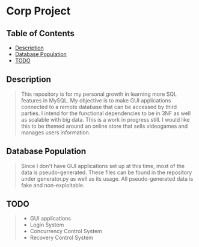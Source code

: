# Corp Project

## Table of Contents

* [Description](https://github.com/Dr1p5ter/Corp_Project#Description)
* [Database Population](https://github.com/Dr1p5ter/Corp_Project#Database_Population)
* [TODO](https://github.com/Dr1p5ter/Corp_Project#TODO)

## Description

> This repository is for my personal growth in learning more SQL features in MySQL. My objective is to make GUI applications connected to a remote database that can be accessed by third parties. I intend for the functional dependencies to be in 3NF as well as scalable with big data. This is a work in progress still. I would like this to be themed around an online store that sells videogames and manages users information.

## Database Population

> Since I don't have GUI applications set up at this time, most of the data is pseudo-generated. These files can be found in the repository under generator.py as well as its usage. All pseudo-generated data is fake and non-exploitable.

## TODO

> * GUI applications
> * Login System
> * Concurrency Control System
> * Recovery Control System
